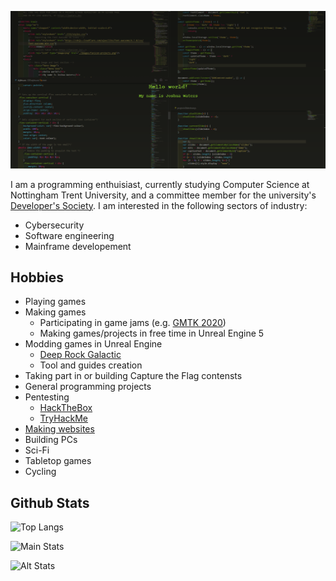 [![Header](https://raw.githubusercontent.com/JWaters02/JWaters02/main/assets/readmebanner.png "Header")](https://jwaters.dev/)

I am a programming enthuisiast, currently studying Computer Science at Nottingham Trent University, and a committee member for the university's [Developer's Society](https://devsoc.co.uk). I am interested in the following sectors of industry:
* Cybersecurity
* Software engineering
* Mainframe developement

## Hobbies
* Playing games
* Making games
  * Participating in game jams (e.g. [GMTK 2020](https://itch.io/jam/gmtk-2020/rate/699722))
  * Making games/projects in free time in Unreal Engine 5
* Modding games in Unreal Engine
  * [Deep Rock Galactic](https://mod.io/members/buckminsterfullerene)
  * Tool and guides creation
* Taking part in or building Capture the Flag contensts
* General programming projects
* Pentesting
  * [HackTheBox](https://app.hackthebox.eu/profile/413135)
  * [TryHackMe](https://tryhackme.com/p/Bobby45800)
* [Making websites](https://jwaters.dev/)
* Building PCs
* Sci-Fi
* Tabletop games
* Cycling

## Github Stats
![Top Langs](https://github-readme-stats-delta-eight-48.vercel.app/api/top-langs/?username=JWaters02&langs_count=10&layout=compact&exclude_repo=metasploit-framework,Backfire&hide=CMake,Makefile,jupyter-notebook&title_color=ffffff&text_color=c9cacc&icon_color=2bbc8a&bg_color=1d1f21&hide_border=true)

![Main Stats](https://github-readme-stats-delta-eight-48.vercel.app/api?username=JWaters02&show_icons=true&theme=transparent)

![Alt Stats](https://github-readme-stats-delta-eight-48.vercel.app/api?username=Buckminsterfullerene02&show_icons=true&theme=transparent)
